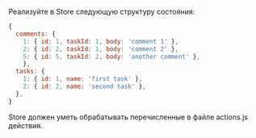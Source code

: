 Реализуйте в Store следующую структуру состояния:

```js
{
  comments: {
    1: { id: 1, taskId: 1, body: 'comment 1' },
    2: { id: 2, taskId: 1, body: 'comment 2' },
    5: { id: 5, taskId: 2, body: 'another comment' },
    },
  tasks: {
    1: { id: 1, name: 'first task' },
    2: { id: 2, name: 'second task' },
  },
}
```
Store должен уметь обрабатывать перечисленные в файле actions.js действия.


